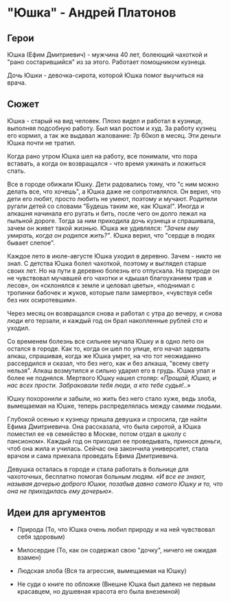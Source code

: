 "Юшка" - Андрей Платонов
==========================================

Герои
----------

Юшка (Ефим Дмитриевич) - мужчина 40 лет, болеющий чахоткой и "рано состарившийся" из за этого. Работает помощником кузнеца.

Дочь Юшки - девочка-сирота, которой Юшка помог выучиться на врача.

Сюжет
----------

Юшка - старый на вид человек. Плохо видел и работал в кузнице, выполняя подсобную работу. Был мал ростом и худ. За работу кузнец его кормил, а так же выдавал жалование: 7р 60коп в месяц. Эти деньги Юшка почти не тратил.

Когда рано утром Юшка шел на работу, все понимали, что пора вставать, а когда он возвращался - что время ужинать и ложиться спать.

Все в городе обижали Юшку. Дети радовались тому, что "с ним можно делать все, что хочешь", а Юшка даже не сопротивлялся. Он верил, что дети его любят, просто любить не умеют, поэтому и мучают. Родители ругали детей со словами "Будешь таким же, как Юшка!". Иногда и алкашня начинала его ругать и бить, после чего он долго лежал на пыльной дороге. Тогда за ним приходила дочь кузнеца и спрашивала, зачем он живет такой жизнью. Юшка же удивлялся: *"Зачем ему умирать, когда он родился жить?"*. Юшка верил, что "сердце в людях бывает слепое".

Каждое лето в июле-августе Юшка уходил в деревню. Зачем - никто не знал. С детства Юшка болел чахоткой, поэтому и выглядел старше своих лет. Но на пути в деревню болезнь его отпускала. На природе он не чувствовал мучавшей его чахотки и «дышал благоуханием трав и лесов», он «склонялся к земле и целовал цветы», «поднимал с тропинки бабочек и жуков, которые пали замертво», «чувствуя себя без них осиротевшим».

Через месяц он возвращался снова и работал с утра до вечеру, и снова люди его терзали, и каждый год он брал накопленные рублей сто и уходил.

Со временем болезнь все сильнее мучала Юшку и в одно лето он остался в городе. Как то, когда он шел по улице, его начал задевать алкаш, спрашивая, когда же Юшка умрет, на что тот неожиданно рассердился и сказал, что без него, как и без алкаша, "всему свету нельзя". Алкаш возмутился и сильно ударил его в грудь. Юшка упал и более не поднялся. Мертвого Юшку нашел столяр: «*Прощай, Юшка, и нас всех прости. Забраковали тебя люди, а кто тебе судья!..*»

Юшку похоронили и забыли, но жить без него стало хуже, ведь злоба, вымещаемая на Юшке, теперь распределялась между самими людьми. 

Глубокой осенью к кузнецу пришла девушка и спросила, где найти Ефима Дмитриевича. Она рассказала, что была сиротой, а Юшка поместил ее «в семейство в Москве, потом отдал в школу с пансионом». Каждый год он приходил ее проведывать, принося деньги, чтоб она жила и училась. Сейчас она закончила университет, стала врачом и сама приехала проведать Ефима Дмитриевича. 

Девушка осталась в городе и стала работать в больнице для чахоточных, бесплатно помогая больным людям. *«И все ее знают, называя дочерью доброго Юшки, позабыв давно самого Юшку и то, что она не приходилась ему дочерью».*

Идеи для аргументов
------------------------------------
- Природа (То, что Юшка очень любил природу и на ней чувствовал себя здоровым)

- Милосердие (То, как он содержал свою "дочку", ничего не ожидая взамен)

- Людская злоба (Вся та агрессия, вымещаемая на Юшку)

- Не суди о книге по обложке (Внешне Юшка был далеко не первым красавцем, но душевная красота его была внеземной)